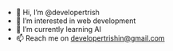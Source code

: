 - 👋 Hi, I’m @developertrish
- 👀 I’m interested in web development
- 🌱 I’m currently learning AI
- 📫 Reach me on developertrishin@gmail.com

<!---
developertrish/developertrish is a ✨ special ✨ repository because its `README.md` (this file) appears on your GitHub profile.
You can click the Preview link to take a look at your changes.
--->
